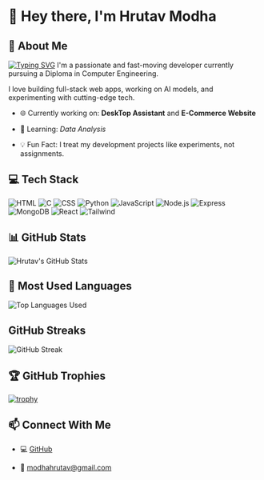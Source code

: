 # 👋 Hey there, I'm Hrutav Modha

## 🚀 About Me

[![Typing SVG](https://readme-typing-svg.herokuapp.com?font=Fira+Code&size=24&duration=4000&pause=1000&color=000000&center=false&vCenter=true&width=435&lines=Hi!+I'm+Hrutav+Modha;I'm+a+Full+Stack+Developer)](https://git.io/typing-svg)
I'm a passionate and fast-moving developer currently pursuing a Diploma in Computer Engineering. 

I love building full-stack web apps, working on AI models, and experimenting with cutting-edge tech.

- 🌐 Currently working on: **DeskTop Assistant** and **E-Commerce Website**
  
- 🌱 Learning: *Data Analysis*
  
- 💡 Fun Fact: I treat my development projects like experiments, not assignments.
  
## 💻 Tech Stack

![HTML](https://img.shields.io/badge/-HTML-E34F26?style=for-the-badge&logo=html5&logoColor=white)
![C](https://img.shields.io/badge/-C-black?style=for-the-badge&logo=c&logoColor=white)
![CSS](https://img.shields.io/badge/-CSS-1572B6?style=for-the-badge&logo=css3&logoColor=white)
![Python](https://img.shields.io/badge/-Python-darkblue?style=for-the-badge&logo=python&logoColor=yellow)
![JavaScript](https://img.shields.io/badge/-JavaScript-black?style=for-the-badge&logo=javascript)
![Node.js](https://img.shields.io/badge/-Node.js-darkgreen?style=for-the-badge&logo=nodedotjs)
![Express](https://img.shields.io/badge/-Express.js-gray?style=for-the-badge&logo=express)
![MongoDB](https://img.shields.io/badge/-MongoDB-lightgreen?style=for-the-badge&logo=mongodb)
![React](https://img.shields.io/badge/-React-black?style=for-the-badge&logo=react)
![Tailwind](https://img.shields.io/badge/-TailwindCSS-purple?style=for-the-badge&logo=tailwind-css)

## 📊 GitHub Stats

![Hrutav's GitHub Stats](https://github-readme-stats.vercel.app/api?username=hrutavmodha&show_icons=true&theme=radical)

## 💬 Most Used Languages

![Top Languages Used](https://github-readme-stats.vercel.app/api/top-langs/?username=hrutavmodha&layout=compact&theme=radical)

## GitHub Streaks

![GitHub Streak](https://github-readme-streak-stats.herokuapp.com/?user=hrutavmodha)

## 🏆 GitHub Trophies

[![trophy](https://github-profile-trophy.vercel.app/?username=hrutavmodha)](https://github.com/ryo-ma/github-profile-trophy)
## 📫 Connect With Me

- 💻 [GitHub](https://github.com/hrutavmodha)
  
- 📧 modhahrutav@gmail.com
